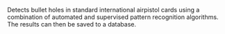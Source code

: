 Detects bullet holes in standard international airpistol cards using a combination of automated and supervised pattern recognition algorithms. The results can then be saved to a database.